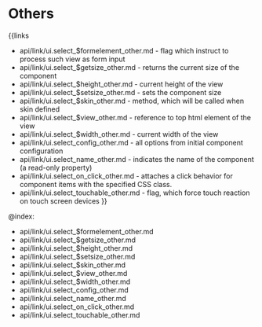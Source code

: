 
Others
=======

{{links
- api/link/ui.select_$formelement_other.md - flag which instruct to process such view as form input
- api/link/ui.select_$getsize_other.md - returns the current size of the component
- api/link/ui.select_$height_other.md - current height of the view
- api/link/ui.select_$setsize_other.md - sets the component size
- api/link/ui.select_$skin_other.md - method, which will be called when skin defined
- api/link/ui.select_$view_other.md - reference to top html element of the view
- api/link/ui.select_$width_other.md - current width of the view
- api/link/ui.select_config_other.md - all options from initial component configuration
- api/link/ui.select_name_other.md - indicates the name of the component (a read-only property)
- api/link/ui.select_on_click_other.md - attaches a click behavior for component items with the specified CSS class.
- api/link/ui.select_touchable_other.md - flag, which force touch reaction on touch screen devices
}}

@index:
- api/link/ui.select_$formelement_other.md
- api/link/ui.select_$getsize_other.md
- api/link/ui.select_$height_other.md
- api/link/ui.select_$setsize_other.md
- api/link/ui.select_$skin_other.md
- api/link/ui.select_$view_other.md
- api/link/ui.select_$width_other.md
- api/link/ui.select_config_other.md
- api/link/ui.select_name_other.md
- api/link/ui.select_on_click_other.md
- api/link/ui.select_touchable_other.md


